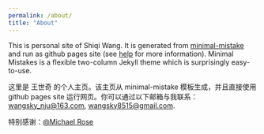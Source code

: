 ```yaml
---
permalink: /about/
title: "About"
---
```


This is personal site of Shiqi Wang. It is generated from [minimal-mistake](https://github.com/mmistakes/minimal-mistakes) and run as github pages site (see [help](https://docs.github.com/en/pages/getting-started-with-github-pages) for more information). Minimal Mistakes is a flexible two-column Jekyll theme which is surprisingly easy-to-use.

这里是 王世奇 的个人主页。该主页从 minimal-mistake 模板生成，并且直接使用 github pages site 运行网页。你可以通过以下邮箱与我联系：wangsky_nju@163.com, wangsky8515@gmail.com.

特别感谢：[@Michael Rose](https://github.com/mmistakes)
